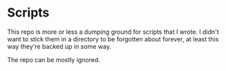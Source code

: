 # Scripts

This repo is more or less a dumping ground for scripts that I wrote. I didn't want to stick them in a directory to be 
forgotten about forever, at least this way they're backed up in some way. 

The repo can be mostly ignored.

